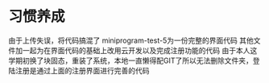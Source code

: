 # 习惯养成
由于上传失误，将代码搞混了
miniprogram-test-5为一份完整的界面代码
其他文件加一起为在界面代码的基础上改用云开发以及完成注册功能的代码
由于本人这学期初换了块固态，重装了系统，本地一直懒得配GIT了所以无法删除文件夹，登陆注册是通过上面的注册界面进行完善的代码
